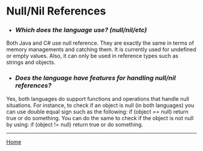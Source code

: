 # Null/Nil References

* ### *Which does the language use? (null/nil/etc)*
Both Java and C# use null reference. They are exactly the same in terms of memory managements and catching them. It is currently used for undefined or empty values. Also, it can only be used in reference types such as strings and objects.

* ### *Does the language have features for handling null/nil references?*
Yes, both languages do support functions and operations that handle null situations. For instance, to check if an object is null (in both languages) you can use double equal sign such as the following: if (object == null) return true or do something. You can do the same to check if the object is not null by using: if (object != null) return true or do something. 

---
[Home](../README.md)
